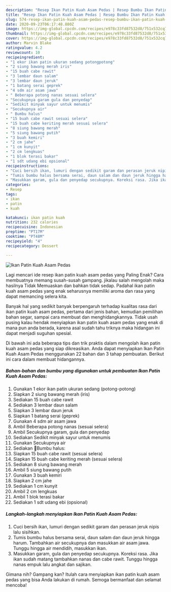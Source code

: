 ```yaml
---
description: "Resep Ikan Patin Kuah Asam Pedas | Resep Bumbu Ikan Patin Kuah Asam Pedas Yang Enak Dan Lezat"
title: "Resep Ikan Patin Kuah Asam Pedas | Resep Bumbu Ikan Patin Kuah Asam Pedas Yang Enak Dan Lezat"
slug: 574-resep-ikan-patin-kuah-asam-pedas-resep-bumbu-ikan-patin-kuah-asam-pedas-yang-enak-dan-lezat
date: 2020-09-23T06:17:48.880Z
image: https://img-global.cpcdn.com/recipes/e978c33fd87532d8/751x532cq70/ikan-patin-kuah-asam-pedas-foto-resep-utama.jpg
thumbnail: https://img-global.cpcdn.com/recipes/e978c33fd87532d8/751x532cq70/ikan-patin-kuah-asam-pedas-foto-resep-utama.jpg
cover: https://img-global.cpcdn.com/recipes/e978c33fd87532d8/751x532cq70/ikan-patin-kuah-asam-pedas-foto-resep-utama.jpg
author: Marvin Blake
ratingvalue: 4.2
reviewcount: 10
recipeingredient:
- "1 ekor ikan patin ukuran sedang potongpotong"
- "2 siung bawang merah iris"
- "15 buah cabe rawit"
- "3 lembar daun salam"
- "3 lembar daun jeruk"
- "1 batang serai geprek"
- "4 sdm air asam jawa"
- " Beberapa potong nanas sesuai selera"
- "Secukupnya garam gula dan penyedap"
- "Sedikit minyak sayur untuk menumis"
- "Secukupnya air"
- " Bumbu halus"
- "15 buah cabe rawit sesuai selera"
- "15 buah cabe keriting merah sesuai selera"
- "8 siung bawang merah"
- "5 siung bawang putih"
- "3 buah kemiri"
- "2 cm jahe"
- "1 cm kunyit"
- "2 cm lengkuas"
- "1 blok terasi bakar"
- "1 sdt udang ebi opsional"
recipeinstructions:
- "Cuci bersih ikan, lumuri dengan sedikit garam dan perasan jeruk nipis lalu sisihkan."
- "Tumis bumbu halus bersama serai, daun salam dan daun jeruk hingga harum. Tambahkan air secukupnya dan masukkan air asam jawa. Tunggu hingga air mendidih, masukkan ikan."
- "Masukkan garam, gula dan penyedap secukupnya. Koreksi rasa. Jika ikan sudah matang tambahkan nanas dan cabe rawit. Tunggu hingga nanas empuk lalu angkat dan sajikan."
categories:
- Resep
tags:
- ikan
- patin
- kuah

katakunci: ikan patin kuah 
nutrition: 232 calories
recipecuisine: Indonesian
preptime: "PT17M"
cooktime: "PT48M"
recipeyield: "4"
recipecategory: Dessert

---
```



![Ikan Patin Kuah Asam Pedas](https://img-global.cpcdn.com/recipes/e978c33fd87532d8/751x532cq70/ikan-patin-kuah-asam-pedas-foto-resep-utama.jpg)

Lagi mencari ide resep ikan patin kuah asam pedas yang Paling Enak? Cara membuatnya memang susah-susah gampang. jikalau salah mengolah maka hasilnya Tidak Memuaskan dan bahkan tidak sedap. Padahal ikan patin kuah asam pedas yang enak seharusnya memiliki aroma dan rasa yang dapat memancing selera kita.

Banyak hal yang sedikit banyak berpengaruh terhadap kualitas rasa dari ikan patin kuah asam pedas, pertama dari jenis bahan, kemudian pemilihan bahan segar, sampai cara membuat dan menghidangkannya. Tidak usah pusing kalau hendak menyiapkan ikan patin kuah asam pedas yang enak di mana pun anda berada, karena asal sudah tahu triknya maka hidangan ini dapat menjadi suguhan spesial.




Di bawah ini ada beberapa tips dan trik praktis dalam mengolah ikan patin kuah asam pedas yang siap dikreasikan. Anda dapat menyiapkan Ikan Patin Kuah Asam Pedas menggunakan 22 bahan dan 3 tahap pembuatan. Berikut ini cara dalam membuat hidangannya.

<!--inarticleads1-->

##### Bahan-bahan dan bumbu yang digunakan untuk pembuatan Ikan Patin Kuah Asam Pedas:

1. Gunakan 1 ekor ikan patin ukuran sedang (potong-potong)
1. Siapkan 2 siung bawang merah (iris)
1. Sediakan 15 buah cabe rawit
1. Sediakan 3 lembar daun salam
1. Siapkan 3 lembar daun jeruk
1. Siapkan 1 batang serai (geprek)
1. Gunakan 4 sdm air asam jawa
1. Ambil  Beberapa potong nanas (sesuai selera)
1. Ambil Secukupnya garam, gula dan penyedap
1. Sediakan Sedikit minyak sayur untuk menumis
1. Gunakan Secukupnya air
1. Sediakan  🔸Bumbu halus:
1. Siapkan 15 buah cabe rawit (sesuai selera)
1. Siapkan 15 buah cabe keriting merah (sesuai selera)
1. Sediakan 8 siung bawang merah
1. Ambil 5 siung bawang putih
1. Gunakan 3 buah kemiri
1. Siapkan 2 cm jahe
1. Sediakan 1 cm kunyit
1. Ambil 2 cm lengkuas
1. Ambil 1 blok terasi bakar
1. Sediakan 1 sdt udang ebi (opsional)




<!--inarticleads2-->

##### Langkah-langkah menyiapkan Ikan Patin Kuah Asam Pedas:

1. Cuci bersih ikan, lumuri dengan sedikit garam dan perasan jeruk nipis lalu sisihkan.
1. Tumis bumbu halus bersama serai, daun salam dan daun jeruk hingga harum. Tambahkan air secukupnya dan masukkan air asam jawa. Tunggu hingga air mendidih, masukkan ikan.
1. Masukkan garam, gula dan penyedap secukupnya. Koreksi rasa. Jika ikan sudah matang tambahkan nanas dan cabe rawit. Tunggu hingga nanas empuk lalu angkat dan sajikan.




Gimana nih? Gampang kan? Itulah cara menyiapkan ikan patin kuah asam pedas yang bisa Anda lakukan di rumah. Semoga bermanfaat dan selamat mencoba!
